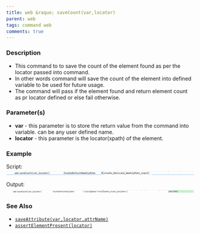 ```yaml
---
title: web &raquo; saveCount(var,locator)
parent: web
tags: command web
comments: true
---
```


### Description

- This command to to save the count of the element found as per the locator passed into command.
- In other words command will save the count of the element into defined variable to be used for future usage.
- The command will pass if the element found and return element count as pr locator defined or else fail otherwise.

### Parameter(s)

- **var** - this parameter is to store the return value from the command into variable.  can be any user defined name.
- **locator** - this parameter is the locator(xpath) of the element.

### Example

Script:<br/>
![](image/saveCount_01.png)

Output:<br/>
![](image/saveCount_02.png)

### See Also

- [`saveAttribute(var,locator,attrName)`](saveAttribute(var,locator,attrName))  
- [`assertElementPresent(locator)`](assertElementPresent(locator))
